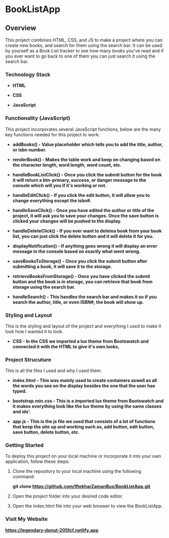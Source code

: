 # BookListApp

## Overview
This project combines HTML, CSS, and JS to make a project where you can create new books, and search for them using the search bar. It can be used by yourself as a Book List tracker to see how many books you've read and if you ever want to go back to one of them you can just search it using the search bar.

### Technology Stack

- **HTML**

- **CSS**

- **JavaScript**

### Functionality (JavaScript)
This project incorporates several JavaScript functions, below are the many key functions needed for this project to work: 

- **addBooks() - Value placeholder which tells you to add the title, author, or isbn number.**

- **renderBook() - Makes the table work and keep on changing based on the character length, word length, word count, etc.**

- **handleBookListClick() - Once you click the submit button for the book it will return a btn-primary, success, or danger message to the console which will you if it's working or not.**

- **handleEditClick() - If you click the edit button, it will allow you to change everything except the isbn#.**

- **handleSaveClick() - Once you have edited the author or title of the project, it will ask you to save your changes. Once the save button is clicked your changes will be pushed to the display.**

- **handleDeleteClick() - If you ever want to deletea book from your book list, you can just click the delete button and it will delete it for you.**

- **displayNotification() - If anything goes wrong it will display an error message in the console based on exactly what went wrong.**

- **saveBooksToStorage() - Once you click the submit button after submitting a book, it will save it to the storage.**

- **retrieveBooksFromStorage() - Once you have clicked the submit button and the book is in storage, you can retrieve that book from storage using the search bar.**

- **handleSearch() - This handles the search bar and makes it so if you search the author, title, or even ISBN#, the book will show up.**

### Styling and Layout
This is the styling and layout of the project and everything I used to make it look how I wanted it to look.

- **CSS - In the CSS we imported a lux theme from Bootswatch and connected it with the HTML to give it's own looks,**

### Project Strucuture
This is all the files I used and why I used them.

- **index.html - This was mainly used to create containers aswell as all the words you see on the display besides the one that the user has typed.**

- **bootstrap.min.css - This is a imported lux theme from Bootswatch and it makes everything look like the lux theme by using the same classes and ids'.**

- **app.js - This is the js file we used that consists of a lot of functions that keep the site up and working such as, add button, edit button, save button, delete button, etc.**

### Getting Started
To deploy this project on your local machine or incorporate it into your own application, follow these steps: 

1. Clone the repository to your local machine using the following command: 

    **git clone https://github.com/IftekharZamanBus/BookListApp.git**

2. Open the project folder into your desired code editor.

3. Open the index.html file into your web broswer to view the BookListApp.

### Visit My Website

**https://legendary-donut-205fcf.netlify.app**